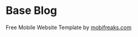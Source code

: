 Base Blog
==============================
Free Mobile Website Template by [mobifreaks.com](http://mobifreaks.com)